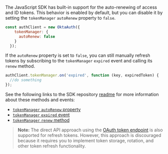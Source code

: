 The JavaScript SDK has built-in support for the auto-renewing of access and
ID tokens. This behavior is enabled by default, but you can disable it by
setting the `tokenManager` `autoRenew` property to `false`.

```javascript
const authClient = new OktaAuth({
    tokenManager: {
      autoRenew: false
    }
  });
```

If the `autoRenew` property is set to `false`, you can still manually refresh tokens by
subscribing to the `tokenManager` `expired` event and calling its
`renew` method.

```javascript
authClient.tokenManager.on('expired', function (key, expiredToken) {
  //do something
});
```

See the following links to the SDK repository [readme](https://github.com/okta/okta-auth-js#readme) for more
information about these methods and events:

* [`tokenManager` `autoRenew` property](https://github.com//okta/okta-auth-js#autorenew)
* [`tokenManager` `expired` event](https://github.com/okta/okta-auth-js#tokenmanageronevent-callback-context)
* [`tokenManager` `renew` method](https://github.com/okta/okta-auth-js#tokenmanagerrenewkey)

> **Note:** The direct API approach using the
[OAuth token endpoint](#option-2-refresh-the-tokens-with-the-oauth-token-endpoint) is also supported for
refresh tokens. However, this approach is discouraged because it requires
you to implement token storage, rotation, and other token refresh functionality.

